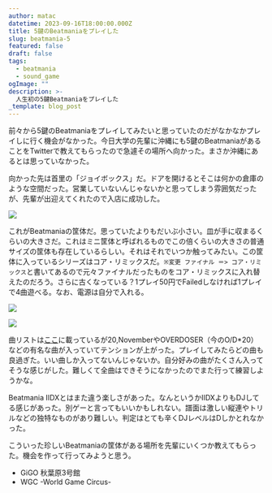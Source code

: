 ```yaml
---
author: matac
datetime: 2023-09-16T18:00:00.000Z
title: 5鍵のBeatmaniaをプレイした
slug: beatmania-5
featured: false
draft: false
tags:
  - beatmania
  - sound_game
ogImage: ""
description: >-
  人生初の5鍵Beatmaniaをプレイした
_template: blog_post
---
```


前々から5鍵のBeatmaniaをプレイしてみたいと思っていたのだがなかなかプレイしに行く機会がなかった。今日大学の先輩に沖縄にも5鍵のBeatmaniaがあることをTwitterで教えてもらったので急遽その場所へ向かった。まさか沖縄にあるとは思っていなかった。

向かった先は首里の「ジョイボックス」だ。ドアを開けるとそこは何かの倉庫のような空間だった。営業していないんじゃないかと思ってしまう雰囲気だったが、先輩が出迎えてくれたので入店に成功した。

![](/img/joy-box.jpg)

これがBeatmaniaの筐体だ。思っていたよりもだいぶ小さい。皿が手に収まるくらいの大きさだ。これはミニ筐体と呼ばれるものでこの倍くらいの大きさの普通サイズの筐体も存在しているらしい。それはそれでいつか触ってみたい。この筐体に入っているシリーズはコア・リミックスだ。`※変更 ファイナル ＝> コア・リミックス`と書いてあるので元々ファイナルだったものをコア・リミックスに入れ替えたのだろう。さらに古くなっている？1プレイ50円でFailedしなければ1プレイで4曲遊べる。なお、電源は自分で入れる。

![](/img/bm.jpg)

![](/img/bm1.jpg)

曲リストは[ここ](http://www2u.biglobe.ne.jp/~hiro-p/list/besqubmcore.htm)に載っているが20,NovemberやOVERDOSER（今のO/D*20）などの有名な曲が入っていてテンションが上がった。プレイしてみたらどの曲も良過ぎた。いい曲しか入ってないんじゃないか。自分好みの曲がたくさん入ってそうな感じがした。難しくて全曲はできそうになかったのでまた行って練習しようかな。

Beatmania IIDXとはまた違う楽しさがあった。なんというかIIDXよりもDJしてる感じがあった。別ゲーと言ってもいいかもしれない。譜面は激しい縦連やトリルなどの独特なものがあり難しい。判定はとても辛くDJレベルはDしかとれなかった。

こういった珍しいBeatmaniaの筐体がある場所を先輩にいくつか教えてもらった。機会を作って行ってみようと思う。

- GiGO 秋葉原3号館
- WGC -World Game Circus-
